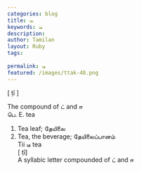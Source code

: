 ```yaml
---
categories: blog
title: டீ
keywords: டீ
description: 
author: Tamilan
layout: Ruby
tags: 
 
permalink: டீ
featured: /images/ttak-48.png
---
```

  
[ ṭī ]  
  
The compound of ட் and ஈ  
பெ. E. tea  
1. Tea leaf; தேயிலை  
2. Tea, the beverage; தேயிலைப்பானம்  
Tii டீ tea  
[ ṭī]  
A syllabic letter compounded of ட் and ஈ